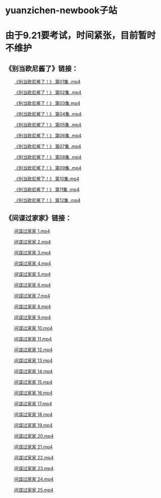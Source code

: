 # yuanzichen-newbook子站
# 由于9.21要考试，时间紧张，目前暂时不维护
## 《别当欧尼酱了》链接：
&emsp;&emsp;[《别当欧尼酱了！》 第01集 .mp4](https://easylink.cc/6zt6tx) 

&emsp;&emsp;[《别当欧尼酱了！》 第02集 .mp4](https://easylink.cc/7j5n0k)

&emsp;&emsp;[《别当欧尼酱了！》 第03集.mp4](https://easylink.cc/y72vhv)

&emsp;&emsp;[《别当欧尼酱了！》 第04集 .mp4](https://easylink.cc/469gew)

&emsp;&emsp;[《别当欧尼酱了！》 第05集 .mp4](https://easylink.cc/eckaky)

&emsp;&emsp;[《别当欧尼酱了！》 第06集 .mp4](https://easylink.cc/usk3y)

&emsp;&emsp;[《别当欧尼酱了！》 第07集 .mp4](https://easylink.cc/iz5xdp)

&emsp;&emsp;[《别当欧尼酱了！》 第08集 .mp4](https://easylink.cc/9n2gh0)

&emsp;&emsp;[《别当欧尼酱了！》 第09集 .mp4](https://easylink.cc/e99460)

&emsp;&emsp;[《别当欧尼酱了！》 第10集.mp4](https://easylink.cc/ce4utm)

&emsp;&emsp;[《别当欧尼酱了！》 第11集 .mp4](https://easylink.cc/8yuix1)

&emsp;&emsp;[《别当欧尼酱了！》 第12集 .mp4](https://easylink.cc/m35kw9)
## 《间谍过家家》链接：
&emsp;&emsp;[间谍过家家 1.mp4](https://easylink.cc/p9injl)

&emsp;&emsp;[间谍过家家 2.mp4](https://easylink.cc/dvnxm7)

&emsp;&emsp;[间谍过家家 3.mp4](https://easylink.cc/8ze7au)

&emsp;&emsp;[间谍过家家 4.mp4](https://easylink.cc/a4kd41)

&emsp;&emsp;[间谍过家家 5.mp4](https://easylink.cc/q07cfq)

&emsp;&emsp;[间谍过家家 6.mp4](https://easylink.cc/3qzvpm)

&emsp;&emsp;[间谍过家家 7.mp4](https://easylink.cc/se20g9)

&emsp;&emsp;[间谍过家家 8.mp4](https://easylink.cc/fzo4lm)

&emsp;&emsp;[间谍过家家 9.mp4](https://easylink.cc/4rhtss)

&emsp;&emsp;[间谍过家家 10.mp4](https://easylink.cc/2ikgu5)

&emsp;&emsp;[间谍过家家 11.mp4](https://easylink.cc/p763c4)

&emsp;&emsp;[间谍过家家 12.mp4](https://easylink.cc/q8fapl)

&emsp;&emsp;[间谍过家家 13.mp4](https://easylink.cc/e33aij)

&emsp;&emsp;[间谍过家家 14.mp4](https://easylink.cc/2ftgj1)

&emsp;&emsp;[间谍过家家 15.mp4](https://easylink.cc/ppuavq)

&emsp;&emsp;[间谍过家家 16.mp4](https://easylink.cc/p81k4m)

&emsp;&emsp;[间谍过家家 17.mp4](https://easylink.cc/fw435y)

&emsp;&emsp;[间谍过家家 18.mp4](https://easylink.cc/506tri)

&emsp;&emsp;[间谍过家家 19.mp4](https://easylink.cc/azq128)

&emsp;&emsp;[间谍过家家 20.mp4](https://easylink.cc/3fvxzc)

&emsp;&emsp;[间谍过家家 21.mp4](https://easylink.cc/cq88ey)

&emsp;&emsp;[间谍过家家 22.mp4](https://easylink.cc/2ie1sh)

&emsp;&emsp;[间谍过家家 23.mp4](https://easylink.cc/r31m5q)

&emsp;&emsp;[间谍过家家 24.mp4](https://easylink.cc/a3vx0q)

&emsp;&emsp;[间谍过家家 25.mp4](https://easylink.cc/1lpngw)
